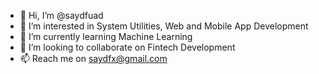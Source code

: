 - 👋 Hi, I’m @saydfuad
- 👀 I’m interested in System Utilities, Web and Mobile App Development
- 🌱 I’m currently learning Machine Learning
- 💞️ I’m looking to collaborate on Fintech Development
- 📫 Reach me on saydfx@gmail.com

<!---
saydfuad/saydfuad is a ✨ special ✨ repository because its `README.md` (this file) appears on your GitHub profile.
You can click the Preview link to take a look at your changes.
--->
